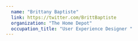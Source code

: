 ```yaml
---
  name: "Brittany Baptiste"
  link: https://twitter.com/BrittBaptiste
  organization: "The Home Depot"
  occupation_title: "User Experience Designer "
---
```

